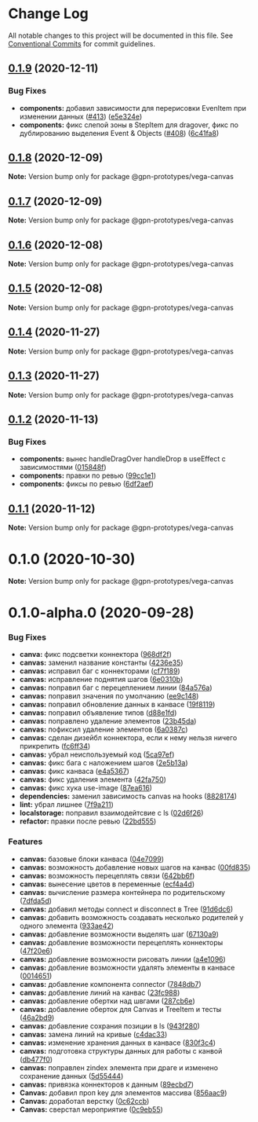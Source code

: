 # Change Log

All notable changes to this project will be documented in this file.
See [Conventional Commits](https://conventionalcommits.org) for commit guidelines.

## [0.1.9](https://github.com/gpn-prototypes/vega-ui/compare/@gpn-prototypes/vega-canvas@0.1.8...@gpn-prototypes/vega-canvas@0.1.9) (2020-12-11)


### Bug Fixes

* **components:** добавил зависимости для перерисовки EvenItem при изменении данных ([#413](https://github.com/gpn-prototypes/vega-ui/issues/413)) ([e5e324e](https://github.com/gpn-prototypes/vega-ui/commit/e5e324e278a1b87dbb8daad4e5dc9d3fb5790ae3))
* **components:** фикс слепой зоны в StepItem для dragover, фикс по дублированию выделения Event & Objects ([#408](https://github.com/gpn-prototypes/vega-ui/issues/408)) ([6c41fa8](https://github.com/gpn-prototypes/vega-ui/commit/6c41fa8e845b66edfd2ce3442cfd02d4b0b65fe0))





## [0.1.8](https://github.com/gpn-prototypes/vega-ui/compare/@gpn-prototypes/vega-canvas@0.1.7...@gpn-prototypes/vega-canvas@0.1.8) (2020-12-09)

**Note:** Version bump only for package @gpn-prototypes/vega-canvas





## [0.1.7](https://github.com/gpn-prototypes/vega-ui/compare/@gpn-prototypes/vega-canvas@0.1.5...@gpn-prototypes/vega-canvas@0.1.7) (2020-12-09)

**Note:** Version bump only for package @gpn-prototypes/vega-canvas





## [0.1.6](https://github.com/gpn-prototypes/vega-ui/compare/@gpn-prototypes/vega-canvas@0.1.5...@gpn-prototypes/vega-canvas@0.1.6) (2020-12-08)

**Note:** Version bump only for package @gpn-prototypes/vega-canvas





## [0.1.5](https://github.com/gpn-prototypes/vega-ui/compare/@gpn-prototypes/vega-canvas@0.1.4...@gpn-prototypes/vega-canvas@0.1.5) (2020-12-08)

**Note:** Version bump only for package @gpn-prototypes/vega-canvas





## [0.1.4](https://github.com/gpn-prototypes/vega-ui/compare/@gpn-prototypes/vega-canvas@0.1.3...@gpn-prototypes/vega-canvas@0.1.4) (2020-11-27)

**Note:** Version bump only for package @gpn-prototypes/vega-canvas





## [0.1.3](https://github.com/gpn-prototypes/vega-ui/compare/@gpn-prototypes/vega-canvas@0.1.2...@gpn-prototypes/vega-canvas@0.1.3) (2020-11-27)

**Note:** Version bump only for package @gpn-prototypes/vega-canvas





## [0.1.2](https://github.com/gpn-prototypes/vega-ui/compare/@gpn-prototypes/vega-canvas@0.1.1...@gpn-prototypes/vega-canvas@0.1.2) (2020-11-13)


### Bug Fixes

* **components:** вынес handleDragOver handleDrop в useEffect с зависимостями ([015848f](https://github.com/gpn-prototypes/vega-ui/commit/015848f22cfb40c7fa6438b2b4935c4e4356c05c))
* **components:** правки по ревью ([99cc1e1](https://github.com/gpn-prototypes/vega-ui/commit/99cc1e150f5eab4c6d735fedd5d88ac0b075db67))
* **components:** фиксы по ревью ([6df2aef](https://github.com/gpn-prototypes/vega-ui/commit/6df2aef9559094f1e2ae7e0b3ea5003d9460a883))





## [0.1.1](https://github.com/gpn-prototypes/vega-ui/compare/@gpn-prototypes/vega-canvas@0.1.0...@gpn-prototypes/vega-canvas@0.1.1) (2020-11-12)

**Note:** Version bump only for package @gpn-prototypes/vega-canvas





# 0.1.0 (2020-10-30)

**Note:** Version bump only for package @gpn-prototypes/vega-canvas





# 0.1.0-alpha.0 (2020-09-28)


### Bug Fixes

* **canva:** фикс подсветки коннектора ([968df2f](https://github.com/gpn-prototypes/vega-ui/commit/968df2f2ce0562da64ab5099fc5545cfc1deca79))
* **canvas:** заменил название константы ([4236e35](https://github.com/gpn-prototypes/vega-ui/commit/4236e3578d92f24c0914912e852981c326eefac4))
* **canvas:** исправил баг с коннекторами ([cf7f189](https://github.com/gpn-prototypes/vega-ui/commit/cf7f18905ffd528b0b1e4206fe0be1c191d3c8ad))
* **canvas:** исправление поднятия шагов ([6e0310b](https://github.com/gpn-prototypes/vega-ui/commit/6e0310b131d7ba0d7de9c466e2d3ff9930fa7846))
* **canvas:** поправил баг с перецеплением линии ([84a576a](https://github.com/gpn-prototypes/vega-ui/commit/84a576a904bfb117ac157d95b59102ebbec93e49))
* **canvas:** поправил значения по умолчанию ([ee9c148](https://github.com/gpn-prototypes/vega-ui/commit/ee9c1488684fa5ba469c1c49fd3ddbad39a269ab))
* **canvas:** поправил обновление данных в канвасе ([19f8119](https://github.com/gpn-prototypes/vega-ui/commit/19f81192ac971e67797fc07c5afe00ce7d8fbab0))
* **canvas:** поправил объявление типов ([d88e1fd](https://github.com/gpn-prototypes/vega-ui/commit/d88e1fd901061b3e87e06b5fe76bdc2b314a7da9))
* **canvas:** поправлено удаление элементов ([23b45da](https://github.com/gpn-prototypes/vega-ui/commit/23b45da8853691fe2ace61f4110842a38f35047b))
* **canvas:** пофиксил удаление элементов ([6a0387c](https://github.com/gpn-prototypes/vega-ui/commit/6a0387cddced01782fcc22ea7875900cd8461fcb))
* **canvas:** сделан дизейбл коннектора, если к нему нельзя ничего прикрепить ([fc6ff34](https://github.com/gpn-prototypes/vega-ui/commit/fc6ff3431904f3d1ca4c01c929eaa92af102296f))
* **canvas:** убрал неиспользуемый код ([5ca97ef](https://github.com/gpn-prototypes/vega-ui/commit/5ca97ef8d6dab0c57df8a7ef4942139baa4bc948))
* **canvas:** фикс бага с наложением шагов ([2e5b13a](https://github.com/gpn-prototypes/vega-ui/commit/2e5b13ac1e9bcb92c251bbd9e528886d6c4699b8))
* **canvas:** фикс канваса ([e4a5367](https://github.com/gpn-prototypes/vega-ui/commit/e4a5367bb76a1101d9780a4f17b8b8bf6e32945a))
* **canvas:** фикс удаления элемента ([42fa750](https://github.com/gpn-prototypes/vega-ui/commit/42fa750170b92256667bd59b08b34b0536611232))
* **canvas:** фикс хука use-image ([87ea616](https://github.com/gpn-prototypes/vega-ui/commit/87ea616a25593f604636abc0fb1cfb88c3f43465))
* **dependencies:** заменил зависимость canvas на hooks ([8828174](https://github.com/gpn-prototypes/vega-ui/commit/8828174cbbd7ca72309809ba6a8d244bac4815e3))
* **lint:** убрал лишнее ([7f9a211](https://github.com/gpn-prototypes/vega-ui/commit/7f9a2118b2ab0f5f0b4d857fa2a7f6a77a01ecaa))
* **localstorage:** поправил взаимодейтсвие с ls ([02d6f26](https://github.com/gpn-prototypes/vega-ui/commit/02d6f26c716759147f6ff83abb835a59993abffe))
* **refactor:** правки после ревью ([22bd555](https://github.com/gpn-prototypes/vega-ui/commit/22bd555e97a553b39152e80fd45a709cd0f78568))


### Features

* **canvas:** базовые блоки канваса ([04e7099](https://github.com/gpn-prototypes/vega-ui/commit/04e70999e0b290b8456019e3e04d40381c3a5e29))
* **canvas:** возможность добавление новых шагов на канвас ([00fd835](https://github.com/gpn-prototypes/vega-ui/commit/00fd835e319194eaa4ba2dd70ff53f5e1f16d95d))
* **canvas:** возможность перецеплять связи ([642bb6f](https://github.com/gpn-prototypes/vega-ui/commit/642bb6f1c7380606a0ff06025f6962ea98396dfa))
* **canvas:** вынесение цветов в переменные ([ecf4a4d](https://github.com/gpn-prototypes/vega-ui/commit/ecf4a4d789dc6e30314216637de5cc54ac6838ec))
* **canvas:** вычисление размера контейнера по родительскому ([7dfda5d](https://github.com/gpn-prototypes/vega-ui/commit/7dfda5d1a50b6e1009c3e56cbdb607878d713d9f))
* **canvas:** добавил методы connect и disconnect в Tree ([91d6dc6](https://github.com/gpn-prototypes/vega-ui/commit/91d6dc6082d1e6dbc10b31df7255cb25c2263735))
* **canvas:** добавить возможность создавать несколько родителей у одного элемента ([933ae42](https://github.com/gpn-prototypes/vega-ui/commit/933ae42af82c534120e976fe4e23727961dd89fa))
* **canvas:** добавление возможности выделять шаг ([67130a9](https://github.com/gpn-prototypes/vega-ui/commit/67130a97bd87ec30fb65375b2027b836a638ac95))
* **canvas:** добавление возможности перецеплять коннекторы ([47f20e6](https://github.com/gpn-prototypes/vega-ui/commit/47f20e67644800b7f589827dc3742cf5de80af16))
* **canvas:** добавление возможности рисовать линии ([a4e1096](https://github.com/gpn-prototypes/vega-ui/commit/a4e1096f6c9e682a392a18917ab537c425c73a88))
* **canvas:** добавление возможности удалять элементы в канвасе ([0014651](https://github.com/gpn-prototypes/vega-ui/commit/0014651924a4b3fc75b5d7b169154571327f770d))
* **canvas:** добавление компонента connector ([7848db7](https://github.com/gpn-prototypes/vega-ui/commit/7848db7b9c23d979a57805223170ce05b40f4eef))
* **canvas:** добавление линий на канвас ([23fc988](https://github.com/gpn-prototypes/vega-ui/commit/23fc98809a23e17b9d5754fa98ff63d3db480efb))
* **canvas:** добавление обертки над швгами ([287cb6e](https://github.com/gpn-prototypes/vega-ui/commit/287cb6e7635da1c09c7474978e8e42eed94866e3))
* **canvas:** добавление оберток для Canvas и TreeItem и тесты ([46a2bd9](https://github.com/gpn-prototypes/vega-ui/commit/46a2bd9ff80141582232d96e4892fc1a1983f66a))
* **canvas:** добавление сохрания позиции в ls ([943f280](https://github.com/gpn-prototypes/vega-ui/commit/943f280b29692d49de7924a2dcdcdd1ef5d72d56))
* **canvas:** замена линий на кривые ([c4dac33](https://github.com/gpn-prototypes/vega-ui/commit/c4dac333c3df42764c182a7cac22094ded2f85ca))
* **canvas:** изменение хранения данных в канвасе ([830f3c4](https://github.com/gpn-prototypes/vega-ui/commit/830f3c4e9f43bbfe714c8d9fbe3ea28aa9274b18))
* **canvas:** подготовка структуры данных для работы с канвой ([db477f0](https://github.com/gpn-prototypes/vega-ui/commit/db477f094bfea937b3b67d0715c20633d7b90ae9))
* **canvas:** поправлен zindex элемента при драге и изменено сохранение данных ([5d55444](https://github.com/gpn-prototypes/vega-ui/commit/5d55444208fa732e90813ae90cfc2112b6ebd32d))
* **canvas:** привязка коннекторов к данным ([89ecbd7](https://github.com/gpn-prototypes/vega-ui/commit/89ecbd7980dd823a4f56e5fee13767ad3cd0a268))
* **Canvas:** добавил проп key для элементов массива ([856aac9](https://github.com/gpn-prototypes/vega-ui/commit/856aac9aa06c82ee92a1ae82ed9db4c41a679927))
* **Canvas:** доработал верстку ([0c62ccb](https://github.com/gpn-prototypes/vega-ui/commit/0c62ccb763ed1fdea7db1d9b9280361875b1c8a6))
* **Canvas:** сверстал мероприятие ([0c9eb55](https://github.com/gpn-prototypes/vega-ui/commit/0c9eb55cb8e4e65b60ef737427565b38d69903a3))
